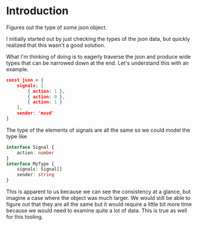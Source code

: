# Introduction

Figures out the type of some json object.

I initially started out by just checking the types of the json data, but quickly realized that this wasn't a good solution.

What I'm thinking of doing is to eagerly traverse the json and produce wide types that can be narrowed down at the end.
Let's understand this with an example.

```json
const json = {
    signals: [
        { action: 1 },
        { action: 0 },
        { action: 1 }
    ],
    sender: 'mxvd'
}
```

The type of the elements of signals are all the same so we could model the type like

```typescript
interface Signal {
    action: number
}
interface MyType {
    signals: Signal[]
    sender: string
}
```

This is apparent to us because we can see the consistency at a glance, but imagine a case where the object was much larger.
We would still be able to figure out that they are all the same but it would require a little bit more time because we would need to examine quite a lot of data.
This is true as well for this tooling.
